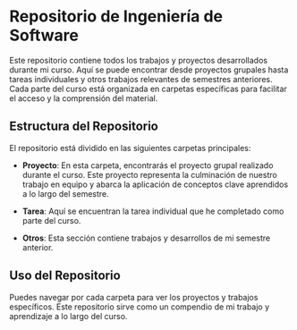 # Repositorio de Ingeniería de Software

Este repositorio contiene todos los trabajos y proyectos desarrollados durante mi curso. Aquí se puede encontrar desde proyectos grupales hasta tareas individuales y otros trabajos relevantes de semestres anteriores. Cada parte del curso está organizada en carpetas específicas para facilitar el acceso y la comprensión del material.

## Estructura del Repositorio

El repositorio está dividido en las siguientes carpetas principales:

- **Proyecto**: En esta carpeta, encontrarás el proyecto grupal realizado durante el curso. Este proyecto representa la culminación de nuestro trabajo en equipo y abarca la aplicación de conceptos clave aprendidos a lo largo del semestre.

- **Tarea**: Aquí se encuentran la tarea individual que he completado como parte del curso.

- **Otros**: Esta sección contiene trabajos y desarrollos de mi semestre anterior.

## Uso del Repositorio

Puedes navegar por cada carpeta para ver los proyectos y trabajos específicos. Este repositorio sirve como un compendio de mi trabajo y aprendizaje a lo largo del curso.

